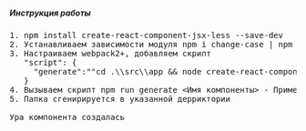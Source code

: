 
<h5>Инструкция работы</h5>

<pre>
1. npm install create-react-component-jsx-less --save-dev
2. Устанавливаем зависимости модуля npm i change-case | npm i commander
3. Настраиваем webpack2+, добавляем скрипт
   "script": {
     "generate":""cd .\\src\\app && node create-react-component-jsx-less""
   }
4. Вызываем скрипт npm run generate <Имя компоненты> - Пример : npm run generate Main
5. Папка сгенирируется в указанной дерриктории

Ура компонента создалась
</pre>